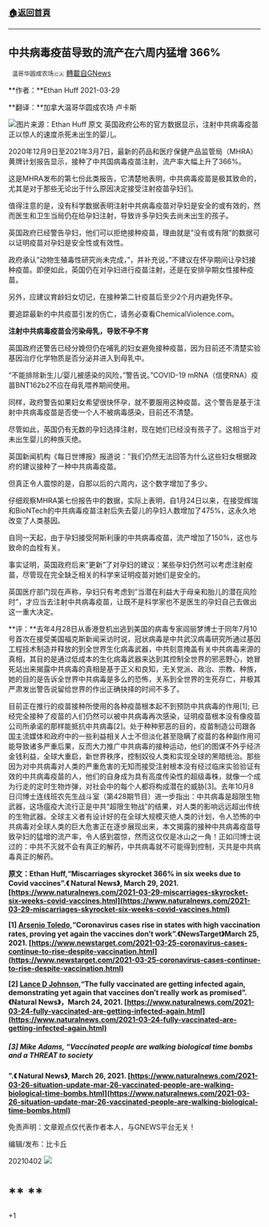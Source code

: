 ###  [:house:返回首頁](https://github.com/ourhimalayas/txt)
---

## 中共病毒疫苗导致的流产在六周内猛增 366%
` 温哥华圆成农场🇨🇦` [轉載自GNews](https://gnews.org/zh-hans/1045150/)

**作者：**Ethan Huff 2021-03-29

**翻译：**加拿大温哥华圆成农场 卢卡斯


![]()![](https://gnews.org/wp-content/uploads/2021/04/50.png)图片来源：Ethan Huff 原文
英国政府公布的官方数据显示，注射中共病毒疫苗正以惊人的速度杀死未出生的婴儿。

2020年12月9日至2021年3月7日，最新的药品和医疗保健产品监管局（MHRA）黄牌计划报告显示，接种了中共国病毒疫苗注射，流产率大幅上升了366%。

这是MHRA发布的第七份此类报告，它清楚地表明，中共病毒疫苗是极其致命的，尤其是对于那些无论出于什么原因决定接受注射疫苗孕妇们。

值得注意的是，没有科学数据表明注射中共病毒疫苗对孕妇是安全的或有效的，然而医生和卫生当局仍在给孕妇注射，导致许多孕妇失去尚未出生的孩子。

英国政府已经警告孕妇，他们可以拒绝接种疫苗，理由就是”没有或有限”的数据可以证明疫苗对孕妇是安全性或有效性。

政府承认”动物生殖毒性研究尚未完成，”，并补充说，”不建议在怀孕期间让孕妇接种疫苗。即便如此，英国仍在对孕妇进行疫苗注射，还是在安排孕期女性接种疫苗。

另外，应建议育龄妇女切记，在接种第二针疫苗后至少2个月内避免怀孕。

要追踪最新的中共疫苗引发的伤亡，请务必查看ChemicalViolence.com。

**注射中共病毒疫苗会污染母乳，导致不孕不育**

英国政府还警告已经分娩但仍在哺乳的妇女避免接种疫苗，因为目前还不清楚实验基因治疗化学物质是否分泌并进入到母乳中。

“不能排除新生儿/婴儿被感染的风险，”警告说。”COVID-19 mRNA（信使RNA）疫苗BNT162b2不应在母乳喂养期间使用。

同样，政府警告如果妇女希望很快怀孕，就不要服用这种疫苗。这个警告是基于注射中共病毒疫苗是否使一个人不被病毒感染，目前还不清楚。

尽管如此，英国仍有无数的孕妇选择注射，现在她们已经没有孩子了。这相当于对未出生婴儿的种族灭绝。

英国新闻机构《每日世博报》报道说：”我们仍然无法回答为什么这些妇女根据政府的建议接种了一种中共病毒疫苗。

但真正令人震惊的是，自那以后的六周内，这个数字增加了多少。

仔细观察MHRA第七份报告中的数据，实际上表明，自1月24日以来，在接受辉瑞和BioNTech的中共病毒疫苗注射后失去婴儿的孕妇人数增加了475%，这永久地改变了人类基因。

自同一天起，由于孕妇接受阿斯利康的中共病毒疫苗，流产增加了150%，这也与致命的血栓有关。

事实证明，英国政府后来”更新”了对孕妇的建议：某些孕妇仍然可以考虑注射疫苗，尽管现在完全缺乏相关的科学来证明疫苗对她们是安全的。

英国医疗部门现在声称，孕妇只有考虑到”当潜在利益大于母亲和胎儿的潜在风险时”，才应当去注射中共病毒疫苗，让既不是科学家也不是医生的孕妇自己去做出这一重大决定。

**评：**去年4月28日从香港登机出逃到美国的病毒专家阎丽梦博士于同年7月10号首次在接受美国福克斯新闻采访时说，冠状病毒是中共武汉病毒研究所通过基因工程技术制造并释放的到全世界生化病毒武器，中共刻意掩盖有关中共病毒来源的真相，其目的是通过低成本的生化病毒武器来达到其控制全世界的邪恶野心，她冒死站出来揭露中共病毒的真相是基于正义和良知，无关党派、政治、宗教、种族，她的目的是告诉全世界中共病毒是多么的恐怖，关系到全世界的生死存亡，并极其严肃发出警告说留给世界的作出正确抉择的时间不多了。

目前正在推行的疫苗接种所使用的各种疫苗根本起不到预防中共病毒的作用[1]; 已经完全接种了疫苗的人们仍然可以被中共病毒再次感染，证明疫苗根本没有像疫苗公司所承诺的那样能抵抗中共病毒[2]。处于种种邪恶的目的，疫苗制造公司跟各国主流媒体和政府中的一些利益相关人士不但淡化甚至隐瞒了疫苗的各种副作用可能导致诸多严重后果，反而大力推广中共病毒的接种运动，他们的图谋不外乎经济金钱利益，全球大重启，新世界秩序，控制奴役人类和实现全球的黑暗统治。那些因为对中共病毒对人类的严重危害的无知而接受注射根本没有经过临床实验验证有效的中共病毒疫苗的人，他们的自身成为具有高度传染性的超级毒株，就像一个成为行走的定时生物炸弹，对社会中的每个人都将构成潜在的威胁[3]。去年10月8日闫博士连线班农先生战斗室（第428期节目）进一步指出：中共病毒是超限生物武器，这场瘟疫大流行正是中共“超限生物战”的结果，对人类的影响远远超出传统的生物武器。全球主义者有设计好的在全球大规模灭绝人类的计划，令人恐怖的中共病毒对全球人类的巨大危害正在逐步展现出来，本文揭露的接种中共病毒疫苗导致孕妇的猛增的流产率，令人感到震惊，然而这仅仅是冰山之一角！正如闫博士说过的：中共不灭就不会有真正的解药，中共病毒就不可能得到控制，灭共是中共病毒真正的解药。

**原文：Ethan Huff,“Miscarriages skyrocket 366% in six weeks due to Covid vaccines”.《 Natural News》, March 29, 2021. [https://www.naturalnews.com/2021-03-29-miscarriages-skyrocket-six-weeks-covid-vaccines.html](https://www.naturalnews.com/2021-03-29-miscarriages-skyrocket-six-weeks-covid-vaccines.html)**

**[1] [Arsenio Toledo](https://www.newstarget.com/author/arseniotoledo),“Coronavirus cases rise in states with high vaccination rates, proving yet again the vaccines don’t work”.《NewsTarget》March 25, 2021.  [https://www.newstarget.com/2021-03-25-coronavirus-cases-continue-to-rise-despite-vaccination.html](https://www.newstarget.com/2021-03-25-coronavirus-cases-continue-to-rise-despite-vaccination.html)**

**[2] [Lance D Johnson](https://www.naturalnews.com/author/ljdevon),“The fully vaccinated are getting infected again, demonstrating yet again that vaccines don’t really work as promised”.《Natural News》，March 24, 2021. [https://www.naturalnews.com/2021-03-24-fully-vaccinated-are-getting-infected-again.html](https://www.naturalnews.com/2021-03-24-fully-vaccinated-are-getting-infected-again.html)**

##### **[3]** Mike Adams, “Vaccinated people are walking biological time bombs and a THREAT to society

**”.《 Natural News》, March 26, 2021. [https://www.naturalnews.com/2021-03-26-situation-update-mar-26-vaccinated-people-are-walking-biological-time-bombs.html](https://www.naturalnews.com/2021-03-26-situation-update-mar-26-vaccinated-people-are-walking-biological-time-bombs.html)**

免责声明：文章观点仅代表作者本人，与GNEWS平台无关！

编辑/发布：比卡丘

20210402
![]()![](https://gnews.org/wp-content/uploads/2021/03/WhatsApp-Image-2021-03-19-at-8.52.30-PM.jpeg)
# ** **

+1
